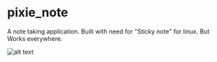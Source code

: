 # pixie_note

A note taking application. Built with need for "Sticky note" for linux. But Works everywhere.

![alt text](https://github.com/VSatyaRC/pixy_note/blob/main/note.png?raw=true)


